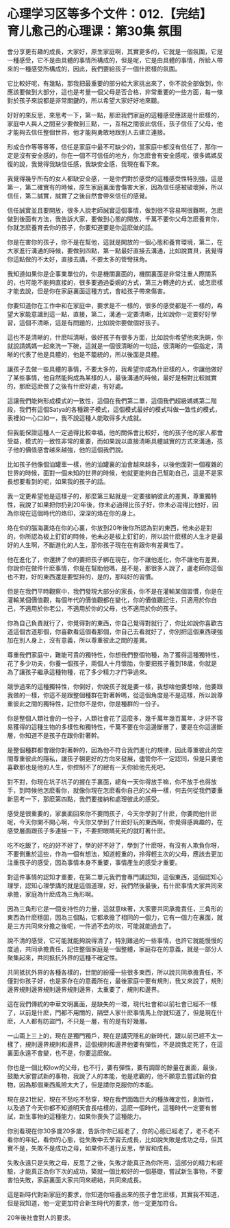 # 心理学习区等多个文件：012.【完结】育儿愈己的心理课：第30集 氛围

會分享更有趣的成長，大家好，原生家庭啊，其實更多的，它就是一個氛圍，它是一種感受，它不是由具體的事情所構成的，但是呢，它是由具體的事情，所給人帶來的一種感受所構成的，因此，我們要給孩子一個什麽樣的氛圍。

它比較好呢，有幾點，那我把最重要的部分給大家挑出來了，你不說全部做到，你應該要做到大部分，這也是考量一個父母是否合格，非常重要的一些方面，每一條對於孩子來說都是非常關鍵的，所以希望大家好好地來聽。

好好的來反思，來思考一下，第一點，那麽我們家庭的這種感受應該是什麽樣的，家庭中人與人之間至少要做到三點，一，互相之間彼此信任，孩子信任了父母，他才能夠去信任整個世界，他才能夠勇敢地跟別人去建立連接。

形成合作等等等等，信任是家庭中最不可缺少的，當家庭中都沒有信任了，那你一定是沒有安全感的，你在一個不可信任的地方，你怎麽會有安全感呢，很多媽媽反復的說，我覺得我缺信任感，我缺安全感，我現在看下來。

我覺得幾乎所有的女人都缺安全感，一是你們對於感受的這種感受性特別強，這是第一，第二確實有的時候，原生家庭裏面會傷害大家，因為信任感被破壞掉，所以信任，第二誠實，誠實了之後自然會帶來信任的感覺。

信任誠實並且要開放，很多人說老師誠實這個事情，做到很不容易啊很難啊，怎麽做到後面有方法，我告訴大家，要做到心態的開放，千萬不要你父母怎麽養育你，你就怎麽養育去你的孩子，你要知道要是你這麽做的話。

你是在害你的孩子，你不是在幫他，這就是開放的一個心態和養育環境，第二，在大家進行溝通的時候，要做到四點，第一點最好直接去溝通，比如說寶貝，我覺得你這點做的不太好，直接去講，不要太多的管彎抹角。

我知道如果你是企事業單位的，你是機關裏面的，機關裏面是非常注重人際關系的，也可能不能夠直接的，很多要通過委婉的方式，第三方轉達的方式，或怎麽樣才能去說，但是你在家庭裏面這種方式，會給孩子帶來傷害。

你要知道你在工作中和在家庭中，要求是不一樣的，很多的感受都是不一樣的，希望大家能意識到這一點，直接，第二，溝通一定要清晰，比如說你一定要好好學習，這個不清晰，這是有問題的，比如說你要做個好孩子。

這也不是清晰的，什麽叫清晰，做好孩子有很多方面，比如說你希望他來洗碗，你就說請媽媽一起來洗一下碗，這就是一個很清晰的一句話，很清晰的一個指定，清晰的代表了他是具體的，他是不籠統的，所以後面是具體。

讓孩子去做一些具體的事情，不要太多的，我希望你成為什麽樣的人，你讓他做好了某些事情，他自然能夠成為某樣的人，最後溝通的時候，最好是相對比較誠實的，那麽這麽做了之後有什麽好處，有好處。

這讓我們能夠形成模式的一致性，這個在我們第二單，這個我們超級媽媽第二階段，我們有這個Satya的各種親子模式，這個模式最好的模式叫做一致性的模式，表裡如一心口如一，我不說這種人能取得多大成就。

但我能保證這種人一定過得比較幸福，他的關係會比較好，他的孩子他的家人都會受益，模式的一致性非常的重要，而如果說以直接清晰具體誠實的方式來溝通，孩子他的價值感會越來越強，他的這個我們說。

比如孩子他像個油罐車一樣，他的油罐裏的油會越來越多，以後他面對一個複雜的世界的時候，面對一個未知的世界的時候，他就更能夠自己幫助自己，這是不是家長想要看到的呢，如果我的孩子的話。

我一定更希望他是這樣子的，那麼第三點就是一定要接納彼此的差異，尊重獨特性，我說了如果把你扔到20年後，你未必過得比孩子好，你未必混得比他好，因為你現在這個時代的烙印，深深的烙在你的身上。

烙在你的腦海裏烙在你的心裏，你放到20年後你所認為對的東西，他未必是對的，你所認為板上釘釘的時候，他未必是板上釘釘的，所以說什麽樣的人生才是最好的人生啊，不斷進化的人生，那你孩子現在在有跟你有差異性了。

他在進化了，你還拼了命的要把孩子綁在現在，你不讓他進化，你不讓他有差異，你說你在做件什麽事情，你是在幫助他嗎，是不是，那很多人說了，盧老師你這個也不對，好的東西還是要堅持的，是的，那叫好的習慣。

但是在我們平時觀察中，我們發現大部分的家長，你不是在灌輸某個習慣，你是在灌輸某個價值觀，每個年代的價值觀都在變化，你的價值觀記住，只適用於你自己，不適用於你老公，不適用於你的父母，也不適用於你的孩子。

你為自己負責就行了，你覺得對的東西，你自己覺得對就行了，你比如說你喜歡古道這個古道那個，你喜歡看這個看那個，你自己去看就好了，你別把這個東西硬強加在別人身上，沒有意義，所以尊重彼此之間的差異。

尊重我們家庭中，難能可貴的獨特性，你想我們整個物種，為了獲得這種獨特性，花了多少功夫，你養一個孩子，兩個人十月懷胎，你要把孩子養到18歲，你就是為了讓孩子繼承這種物種，花了多少精力才鬥爭過來。

競爭過來的這種獨特性，你倒好，你說孩子就是要一樣，我想啥他要想啥，他要跟我做的一樣，你這不是跟整個種群在對著幹嗎，從這個角度是不是這樣，所以說尊重彼此之間的獨特性，記住你不是你，你是種群的一份子。

你是整個人類社會的一份子，人類社會花了這麼多，幾千萬年幾百萬年，才好不容易獲得的這種生物的多樣性和獨特性，千萬不要在你這邊斷層了，要是在你這邊斷層，你知道不是孩子在跟你對著幹。

是整個種群都會跟你對著幹的，因為他不符合我們進化的規律，因此尊重彼此的空間尊重彼此的隱私，讓孩子朝更好的方向來發展，儘管你不一定認同，但是只要他喜歡那也是他的人生，你控制不了的總有一天你給他先死吧。

對不對，你現在坑子坑子的握在手裏面，總有一天你得放手嘛，你不放手也得放手，到時候他怎麽看你，就像你現在怎麽看你自己的父母一樣，何去何從我們要重新思考一下，那麽第四點，我們要接納和處理彼此的感受。

感受是很重要的，家裏面回來你不要問孩子，今天你學到了什麽，你要問他什麽呢，今天你開不開心啊，今天你又學到了什麽好玩的東西啊，你覺得感興趣的，在感受層面跟孩子多連接一下，不要把眼睛死死的就盯著什麽。

吃不吃飯了，吃的好不好了，學的好不好了，學到了什麽呀，有沒有人欺負你呀，不要側重於這些，作為一個有想法，知道輕重的，拎得輕主次的父母，應該去更加注重孩子的感受，因為事情本身不重要，事情產生的感受才重要。

對這件事情的認知才重要，在第二單元我們會專門講認知，這個東西，這個認知心理學，認知心理學講的就是這個道理，好，我們然後最後，有什麽事情大家共同來承擔，家庭為什麽成為三角形啊。

因為三角形它是一個支持性的力量，這就意味著，大家要共同承擔責任，三角形的東西為什麽穩固，因為三個點，它都承擔了相同的一個力，它有一個力在裏面，就是三方共同來分擔之後呢，一件過不去的坎，可能就能過去了。

說不清的感受，它可能就能夠說得清了，特別難過的一些事情，也許它就能慢慢的度過，共同承擔責任，記住整個家庭是一個整體，家庭存在的意義，就是一部分人聚集起來，共同抵抗外界的這種不確定性。

共同抵抗外界的各種各樣的，世間的紛擾一些很多東西，所以說共同承擔責任，不僅對你孩子好，也是家存在的意義所在，最後家庭中要有規則，我又來說了，規則邊界規則邊界規則邊界規則邊界，太重要了，規則和邊界。

這在我們傳統的中華文明裏面，是缺失的一環，現代社會和以前社會已經不一樣了，以前是什麽，門都不用關的，隔壁人家什麽事情馬上你就知道了，但是現在什麽，人人都有防盜門，不只是一層，有的是有好幾層。

一山兩上三上的，現在是獨門獨戶，現在是講究隱私的新時代，跟以前已經不太一樣了，規則邊界規則和邊界，這個規則和邊界他要有彈性，不是說我定死了，在這裏面永遠不會變，也不是，你要這麽做。

你也是一個比較low的父母，也不行，要有彈性，要有調節的餘量在裏面，最後，鼓勵大家嘗試新的事物，我說了人的本能，他是悲觀的，他不願意去嘗試新的食物，因為那個東西風險太大了，但是請你克服你的本能。

現在是21世紀，現在不愁吃不愁穿，現在我們面臨巨大的種族確定性，創新性，以及過了今天你都不知道明天會長啥樣的，這麽一個時代，這種時代一定要有嘗試，新生事物的這種能力，如果你喪失了這種能力。

你別看現在你30多歲20多歲，告訴你你已經老了，你的心態已經老了，老不老不看你的年紀，看你的心態，從失敗中去學習去成長，比如說失敗是成功之母，但其實不是，失敗不是成功之母，如果你不進行反思，學習和成長。

失敗永遠只是失敗之母，反思了之後，失敗才能真正為你所用，這部分的精力和經驗，才能真正為你下次的成功，築就一個比較好的一個基礎，嘗試新生事物，不要害怕失敗，家庭裏面大家共同來總結，共同來成長。

這是新時代對新家庭的要求，你知道你培養出來的孩子會怎麽樣，其實我不知道，但是我知道，他一定更加符合新生時代的要求，他一定更加符合。

20年後社會對人的要求。